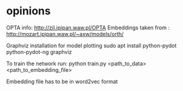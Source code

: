 # opinions
OPTA info: http://zil.ipipan.waw.pl/OPTA
Embeddings taken from : http://mozart.ipipan.waw.pl/~axw/models/orth/

Graphviz installation for model plotting
sudo apt install python-pydot python-pydot-ng graphviz

To train the network run:
python train.py <path_to_data> <path_to_embedding_file>

Embedding file has to be in word2vec format